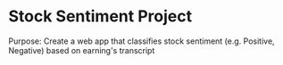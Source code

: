 # Stock Sentiment Project
Purpose: Create a web app that classifies stock sentiment (e.g. Positive, Negative) based on earning's transcript 
